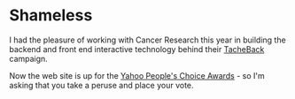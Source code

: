 # Shameless

I had the pleasure of working with Cancer Research this year in building the backend and front end interactive technology behind their [TacheBack](http://www.tacheback.com/tacehwars) campaign.

Now the web site is up for the [Yahoo People's Choice Awards](http://uk.promotions.yahoo.com/finds2007/peoples-choice/) - so I'm asking that you take a peruse and place your vote.